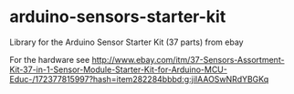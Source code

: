 # arduino-sensors-starter-kit
Library for the Arduino Sensor Starter Kit (37 parts) from ebay

For the hardware see http://www.ebay.com/itm/37-Sensors-Assortment-Kit-37-in-1-Sensor-Module-Starter-Kit-for-Arduino-MCU-Educ-/172377815997?hash=item282284bbbd:g:jiIAAOSwNRdYBGKq
